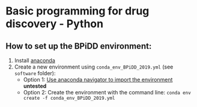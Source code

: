 # Basic programming for drug discovery - Python


## How to set up the BPiDD environment:
1. Install [anaconda](https://www.anaconda.com/distribution/)
2. Create a new environment using `conda_env_BPiDD_2019.yml` (see `software` folder):
    * Option 1: [Use anaconda navigator to import the environment](https://docs.anaconda.com/anaconda/navigator/tutorials/manage-environments/#importing-an-environment) **untested**
    * Option 2: Create the environment with the command line: `conda env create -f conda_env_BPiDD_2019.yml`
